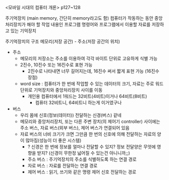 <모바일 시대의 컴퓨터 개론> p127~128

주기억장치 (main memory, 간단히 memory라고도 함)
컴퓨터가 작동하는 동안 중앙처리장치가 해야 할 작업 내용인 프로그램 명령어와 프로그램에서 이용할 자료를 저장하고 있는 기억장치

주기억장치의 구조
메모리(저장 공간) - 주소(저장 공간의 위치)
- 주소
  - 메모리의 저장소는 주소를 이용하여 각각 바이트 단위로 고유하게 식별 가능
  - 2진수, 10진수 또는 16진수로 표현 가능
    - 2진수로 나타내면 너무 길어지는데, 16진수 써서 짧게 표현 가능 (16진수 장점)
  - word size : 컴퓨터가 한 번에 작업할 수 있는 데이터의 크기, 자료는 주로 워드 단위로 기억장치와 중앙처리장치 사이를 이동
    - 개인용 컴퓨터에서 1워드는 32비트(4비트)이거나 64비트(8비트)
      - 컴퓨터 32비트니, 64비트니 하는게 이거였구나
- 버스
  - 우리 몸에 신호(정보(데이터)) 전달하는 신경(버스) 같네
  - 메모리와 중앙처리장치, 또는 다른 주변 장치(의 제어기 controller) 사이에는 주소 버스, 자료 버스(외부 버스), 제어 버스가 연결되어 있음
  - 자료 버스의 너비 크기가 크면 그만큼 한 번의 신호에 의해 전달하는 자료의 양이 많아짐(성능이 더 좋은 시스템)
    - ? 신경은 한 번에 정보를 얼마나 전달할 수 있지? 정보 전달양은 무엇에 영향을 받지? (신경이 무한정 넓어질 수 있는건 아니니까;;)
    - 주소 버스 : 주기억장치의 주소를 식별하도록 하는 연결 경로
    - 자로 버스 : 자료를 전달하는 연결 경로
    - 제어 버스 : 읽기, 쓰기와 같은 명령 제어 신호 전달하는 경로
